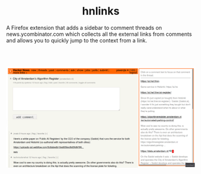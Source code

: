 <h1 align="center">
<br>
hnlinks
<br>
</h1>

A Firefox extension that adds a sidebar to comment threads on news.ycombinator.com which collects all the external links from comments and allows you to quickly jump to the context from a link.


<br>
<br>

![img](hnlinks-screenshot.png)
